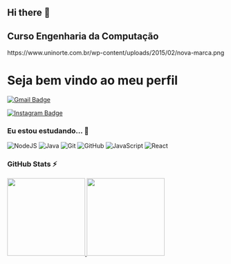 ## Hi there 👋

<!--
**SamuelWeendel/SamuelWeendel** is a ✨ _special_ ✨ repository because its `README.md` (this file) appears on your GitHub profile.

Here are some ideas to get you started:

- 🔭 I’m currently working on ...
- 🌱 I’m currently learning ...
- 👯 I’m looking to collaborate on ...
- 🤔 I’m looking for help with ...
- 💬 Ask me about ...
- 📫 How to reach me: ...
- 😄 Pronouns: ...
- ⚡ Fun fact: ...
-->
  <h2>Curso Engenharia da Computação</h2>
https://www.uninorte.com.br/wp-content/uploads/2015/02/nova-marca.png

<h1>Seja bem vindo ao meu perfil</h1>

[![Gmail Badge](https://img.shields.io/badge/SamuelWendel55@gmail.com-c14438?style=flat-square&logo=Gmail&logoColor=white&link=mailto:samuelwendel55@gmail.com)](mailto:samuelwendel55@gmail.com)

[![Instagram Badge](https://img.shields.io/badge/-SamuelWendel-purple?style=flat-square&logo=instagram&logoColor=white&link=https://https://www.instagram.com/_.samuelwendel//?hl=pt-br)](https://www.instagram.com/_.samuelwendel/)

### Eu estou estudando... 🧩

![NodeJS](https://img.shields.io/badge/node.js-6DA55F?style=for-the-badge&logo=node.js&logoColor=white)
![Java](https://img.shields.io/badge/java-%23ED8B00.svg?style=for-the-badge&logo=openjdk&logoColor=white)
![Git](https://img.shields.io/badge/-Git-black?style=flat-square&logo=git)
![GitHub](https://img.shields.io/badge/-GitHub-181717?style=flat-square&logo=github)
![JavaScript](https://img.shields.io/badge/-JavaScript-black?style=flat-square&logo=javascript)
![React](https://img.shields.io/badge/react-%2320232a.svg?style=for-the-badge&logo=react&logoColor=%2361DAFB)

### GitHub Stats ⚡
<div>
<a href="https://github.com/SamuelWeendel">
<img height="180em" src="https://github-readme-stats.vercel.app/api/top-langs/?username=SamuelWeendel&layout=compact&langs_count=7&theme=dracula"/>
<img height="180em" src="https://github-readme-stats.vercel.app/api?username=SamuelWeendel&show_icons=true&theme=dracula&include_all_commits=true&count_private=true"/>
</div>
